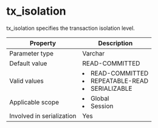 tx_isolation
=================================
<!-- # docslug#/oceanbase-database/oceanbase-database/V4.0.0/tx_isolation-1-2-3 -->
tx_isolation specifies the transaction isolation level.


| **Property** | **Description** |
|---------|------------------------------------------------------------------------------------------------------------------------------------------------------------------------------------------------------------------------------------|
| Parameter type | Varchar |
| Default value | READ-COMMITTED |
| Valid values | <li> READ-COMMITTED   <li> REPEATABLE-READ   <li> SERIALIZABLE |
| Applicable scope | <li> Global   <li> Session |
| Involved in serialization | Yes |



